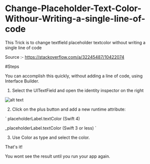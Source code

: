 # Change-Placeholder-Text-Color-Withour-Writing-a-single-line-of-code
This Trick is to change textfield placeholder textcolor without writing a single line of code 


Source :- https://stackoverflow.com/a/32245487/10422074

#Steps

You can accomplish this quickly, without adding a line of code, using Interface Builder.

1. Select the UITextField and open the identity inspector on the right

![alt text](https://i.stack.imgur.com/3K0tn.png)

2. Click on the plus button and add a new runtime attribute:
 
 `
 placeholderLabel.textColor (Swift 4)

_placeholderLabel.textColor (Swift 3 or less) `


3. Use Color as type and select the color.

That's it!

You wont see the result until you run your app again.

